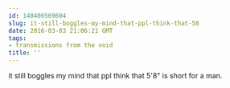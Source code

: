 ```yaml
---
id: 140406569604
slug: it-still-boggles-my-mind-that-ppl-think-that-58
date: 2016-03-03 21:06:21 GMT
tags:
- transmissions from the void
title: ''
---
```

it still boggles my mind that ppl think that 5'8" is short for a man.